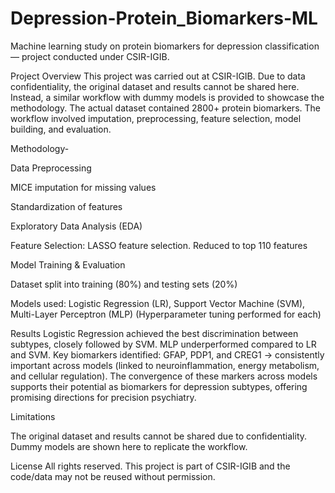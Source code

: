 # Depression-Protein_Biomarkers-ML
Machine learning study on protein biomarkers for depression classification — project conducted under CSIR-IGIB.

Project Overview
This project was carried out at CSIR-IGIB. Due to data confidentiality, the original dataset and results cannot be shared here. Instead, a similar workflow with dummy models is provided to showcase the methodology.
The actual dataset contained 2800+ protein biomarkers. The workflow involved imputation, preprocessing, feature selection, model building, and evaluation.

Methodology- 

Data Preprocessing

MICE imputation for missing values

Standardization of features

Exploratory Data Analysis (EDA)

Feature Selection: LASSO feature selection. Reduced to top 110 features

Model Training & Evaluation

Dataset split into training (80%) and testing sets (20%)

Models used:
Logistic Regression (LR),
Support Vector Machine (SVM),
Multi-Layer Perceptron (MLP)
(Hyperparameter tuning performed for each)

Results
Logistic Regression achieved the best discrimination between subtypes, closely followed by SVM.
MLP underperformed compared to LR and SVM.
Key biomarkers identified:
GFAP, PDP1, and CREG1 → consistently important across models (linked to neuroinflammation, energy metabolism, and cellular regulation). The convergence of these markers across models supports their potential as biomarkers for depression subtypes, offering promising directions for precision psychiatry.

Limitations

The original dataset and results cannot be shared due to confidentiality.
Dummy models are shown here to replicate the workflow.

License
All rights reserved. This project is part of CSIR-IGIB and the code/data may not be reused without permission.
